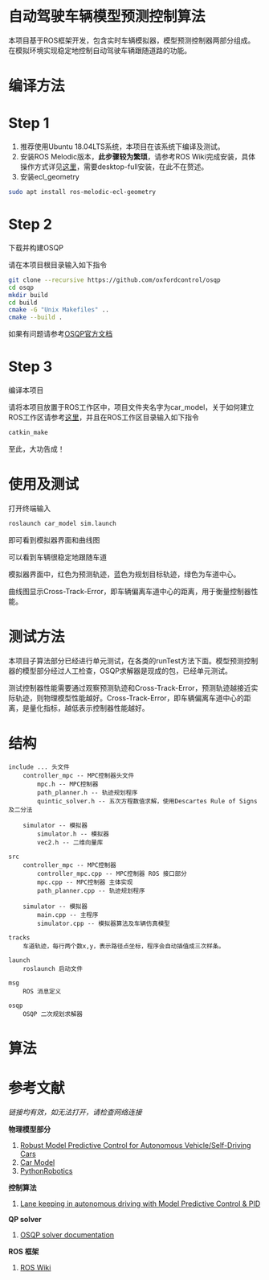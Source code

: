 # 自动驾驶车辆模型预测控制算法

本项目基于ROS框架开发，包含实时车辆模拟器，模型预测控制器两部分组成。在模拟环境实现稳定地控制自动驾驶车辆跟随道路的功能。

# 编译方法

# Step 1
1. 推荐使用Ubuntu 18.04LTS系统，本项目在该系统下编译及测试。
2. 安装ROS Melodic版本，**此步骤较为繁琐**，请参考ROS Wiki完成安装，具体操作方式详见[这里](http://wiki.ros.org/melodic/Installation)，需要desktop-full安装，在此不在赘述。
3. 安装ecl_geometry

```bash
sudo apt install ros-melodic-ecl-geometry
```

# Step 2
下载并构建OSQP

请在本项目根目录输入如下指令

```bash
git clone --recursive https://github.com/oxfordcontrol/osqp
cd osqp
mkdir build
cd build
cmake -G "Unix Makefiles" ..
cmake --build .
```

如果有问题请参考[OSQP官方文档](https://osqp.org/docs/get_started/sources.html)

# Step 3
编译本项目

请将本项目放置于ROS工作区中，项目文件夹名字为car_model，关于如何建立ROS工作区请参考[这里](http://wiki.ros.org/catkin/Tutorials/create_a_workspace)，并且在ROS工作区目录输入如下指令

```bash
catkin_make
```

至此，大功告成！

# 使用及测试

打开终端输入

```bash
roslaunch car_model sim.launch
```

即可看到模拟器界面和曲线图

可以看到车辆很稳定地跟随车道

模拟器界面中，红色为预测轨迹，蓝色为规划目标轨迹，绿色为车道中心。

曲线图显示Cross-Track-Error，即车辆偏离车道中心的距离，用于衡量控制器性能。

# 测试方法

本项目子算法部分已经进行单元测试，在各类的runTest方法下面。模型预测控制器的模型部分经过人工检查，OSQP求解器是现成的包，已经单元测试。

测试控制器性能需要通过观察预测轨迹和Cross-Track-Error，预测轨迹越接近实际轨迹，则物理模型性能越好。Cross-Track-Error，即车辆偏离车道中心的距离，是量化指标，越低表示控制器性能越好。

# 结构

```
include ... 头文件
    controller_mpc -- MPC控制器头文件
        mpc.h -- MPC控制器
        path_planner.h -- 轨迹规划程序
        quintic_solver.h -- 五次方程数值求解，使用Descartes Rule of Signs及二分法

    simulator -- 模拟器
        simulator.h -- 模拟器
        vec2.h -- 二维向量库

src
    controller_mpc -- MPC控制器
        controller_mpc.cpp -- MPC控制器 ROS 接口部分
        mpc.cpp -- MPC控制器 主体实现
        path_planner.cpp -- 轨迹规划程序

    simulator -- 模拟器
        main.cpp -- 主程序
        simulator.cpp -- 模拟器算法及车辆仿真模型

tracks
    车道轨迹，每行两个数x,y，表示路径点坐标，程序会自动插值成三次样条。

launch
    roslaunch 启动文件

msg
    ROS 消息定义

osqp
    OSQP 二次规划求解器
```

# 算法

# 参考文献

*链接均有效，如无法打开，请检查网络连接*

**物理模型部分**
1. [Robust Model Predictive Control for Autonomous Vehicle/Self-Driving Cars](https://arxiv.org/pdf/1805.08551.pdf)
2. [Car Model](https://github.com/MPC-Berkeley/barc/wiki/Car-Model)
3. [PythonRobotics](https://github.com/AtsushiSakai/PythonRobotics)

**控制算法**
1. [Lane keeping in autonomous driving with Model Predictive Control & PID](https://medium.com/@jonathan_hui/lane-keeping-in-autonomous-driving-with-model-predictive-control-50f06e989bc9)

**QP solver**
1. [OSQP solver documentation](https://osqp.org/docs/index.html)

**ROS 框架**
1. [ROS Wiki](http://wiki.ros.org/)